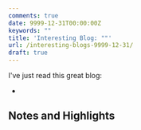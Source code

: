 ```yaml
---
comments: true
date: 9999-12-31T00:00:00Z
keywords: ""
title: 'Interesting Blog: ""'
url: /interesting-blogs-9999-12-31/
draft: true
---
```


I've just read this great blog:

- []()

## Notes and Highlights


